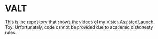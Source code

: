 # VALT
This is the repository that shows the videos of my Vision Assisted Launch Toy. Unfortunately, code cannot be provided due to academic dishonesty rules.

